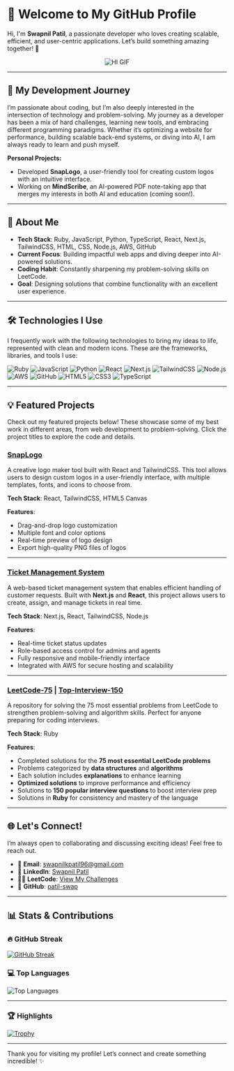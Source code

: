 
# 👋 Welcome to My GitHub Profile  

Hi, I'm **Swapnil Patil**, a passionate developer who loves creating scalable, efficient, and user-centric applications. Let’s build something amazing together! 🚀

<p align="center">
  <img src="https://media.giphy.com/media/ASd0Ukj0y3qMM/giphy.gif" alt="HI GIF" />
</p>


---

## 📝 My Development Journey  

I’m passionate about coding, but I’m also deeply interested in the intersection of technology and problem-solving. My journey as a developer has been a mix of hard challenges, learning new tools, and embracing different programming paradigms. Whether it’s optimizing a website for performance, building scalable back-end systems, or diving into AI, I am always ready to learn and push myself.

**Personal Projects:**
- Developed **SnapLogo**, a user-friendly tool for creating custom logos with an intuitive interface.
- Working on **MindScribe**, an AI-powered PDF note-taking app that merges my interests in both AI and education (coming soon!).

---

## 🌟 About Me  
- **Tech Stack**: Ruby, JavaScript, Python, TypeScript, React, Next.js, TailwindCSS, HTML, CSS, Node.js, AWS, GitHub  
- **Current Focus**: Building impactful web apps and diving deeper into AI-powered solutions.  
- **Coding Habit**: Constantly sharpening my problem-solving skills on LeetCode.  
- **Goal**: Designing solutions that combine functionality with an excellent user experience.



---

## 🛠️ Technologies I Use  

I frequently work with the following technologies to bring my ideas to life, represented with clean and modern icons. These are the frameworks, libraries, and tools I use:

![Ruby](https://img.shields.io/badge/Ruby-%23CC342D?style=for-the-badge&logo=ruby&logoColor=white) ![JavaScript](https://img.shields.io/badge/JavaScript-%23F7DF1E?style=for-the-badge&logo=javascript&logoColor=black) ![Python](https://img.shields.io/badge/Python-%233776AB?style=for-the-badge&logo=python&logoColor=white) ![React](https://img.shields.io/badge/React-%2361DAFB?style=for-the-badge&logo=react&logoColor=black) ![Next.js](https://img.shields.io/badge/Next.js-%23000000?style=for-the-badge&logo=next.js&logoColor=white) ![TailwindCSS](https://img.shields.io/badge/TailwindCSS-%2338B2AC?style=for-the-badge&logo=tailwind-css&logoColor=white) ![Node.js](https://img.shields.io/badge/Node.js-%23339933?style=for-the-badge&logo=node.js&logoColor=white) ![AWS](https://img.shields.io/badge/AWS-%23FF9900?style=for-the-badge&logo=amazonaws&logoColor=white) ![GitHub](https://img.shields.io/badge/GitHub-%23121011?style=for-the-badge&logo=github&logoColor=white) ![HTML5](https://img.shields.io/badge/HTML5-%23E34F26?style=for-the-badge&logo=html5&logoColor=white) ![CSS3](https://img.shields.io/badge/CSS3-%231572B6?style=for-the-badge&logo=css3&logoColor=white) ![TypeScript](https://img.shields.io/badge/TypeScript-%23007ACC?style=for-the-badge&logo=typescript&logoColor=white)

---

## 💡 Featured Projects  

Check out my featured projects below! These showcase some of my best work in different areas, from web development to problem-solving. Click the project titles to explore the code and details.

### [**SnapLogo**](https://github.com/patil-swap/SnapLogo)  
A creative logo maker tool built with React and TailwindCSS. This tool allows users to design custom logos in a user-friendly interface, with multiple templates, fonts, and icons to choose from.  

**Tech Stack**: React, TailwindCSS, HTML5 Canvas  

**Features**:  
- Drag-and-drop logo customization  
- Multiple font and color options  
- Real-time preview of logo design  
- Export high-quality PNG files of logos

---

### [**Ticket Management System**](https://github.com/patil-swap/Ticket-Management-System)  
A web-based ticket management system that enables efficient handling of customer requests. Built with **Next.js** and **React**, this project allows users to create, assign, and manage tickets in real time.  

**Tech Stack**: Next.js, React, TailwindCSS, Node.js  

**Features**:  
- Real-time ticket status updates  
- Role-based access control for admins and agents  
- Fully responsive and mobile-friendly interface  
- Integrated with AWS for secure hosting and scalability

---

### [**LeetCode-75**](https://github.com/patil-swap/LeetCode-75) | [**Top-Interview-150**](https://github.com/patil-swap/Top-Interview-150-Leetcode)  
A repository for solving the 75 most essential problems from LeetCode to strengthen problem-solving and algorithm skills. Perfect for anyone preparing for coding interviews.  

**Tech Stack**: Ruby

**Features**:  
- Completed solutions for the **75 most essential LeetCode problems**  
- Problems categorized by **data structures** and **algorithms**  
- Each solution includes **explanations** to enhance learning  
- **Optimized solutions** to improve performance and efficiency  
- Solutions to **150 popular interview questions** to boost interview prep  
- Solutions in **Ruby** for consistency and mastery of the language

---

## 🌐 Let's Connect!  

I’m always open to collaborating and discussing exciting ideas! Feel free to reach out.

- 📧 **Email**: [swapnilkpatil96@gmail.com](mailto:swapnilkpatil96@gmail.com)  
- 💼 **LinkedIn**: [Swapnil Patil](https://www.linkedin.com/in/s-k-patil)  
- 🧑‍💻 **LeetCode**: [View My Challenges](https://leetcode.com/u/swap_nil_17/)  
- 🌟 **GitHub**: [patil-swap](https://github.com/patil-swap)  

---

## 📊 Stats & Contributions  

### 🔥 GitHub Streak  
[![GitHub Streak](https://github-readme-streak-stats.herokuapp.com/?user=patil-swap&theme=dark)](https://git.io/streak-stats)  

### 💻 Top Languages  
![Top Languages](https://github-readme-stats.vercel.app/api/top-langs/?username=patil-swap&layout=compact&theme=radical)  

---

### 🏆 Highlights  
[![Trophy](https://github-profile-trophy.vercel.app/?username=patil-swap&theme=algolia)](https://github.com/ryo-ma/github-profile-trophy)  

---

Thank you for visiting my profile! Let’s connect and create something incredible! ✨
